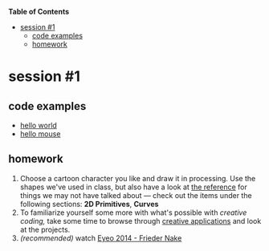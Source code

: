<!-- START doctoc generated TOC please keep comment here to allow auto update -->
<!-- DON'T EDIT THIS SECTION, INSTEAD RE-RUN doctoc TO UPDATE -->
**Table of Contents**

- [session #1](#session-#1)
  - [code examples](#code-examples)
  - [homework](#homework)

<!-- END doctoc generated TOC please keep comment here to allow auto update -->

# session #1

## code examples
- [hello world](./code/s001_hello_world/s001_hello_world.pde)
- [hello mouse](./code/s002_hello_mouse/s002_hello_mouse.pde)

## homework
1. Choose a cartoon character you like and draw it in processing. Use the shapes we've used in class, but also have a look at [the reference](http://processing.org/reference/) for things we may not have talked about — check out the items under the following sections: __2D Primitives__, __Curves__
2. To familiarize yourself some more with what's possible with *creative coding,* take some time to browse through [creative applications](http://www.creativeapplications.net/) and look at the projects.
3. *(recommended)* watch [Eyeo 2014 - Frieder Nake](https://vimeo.com/104315361)
